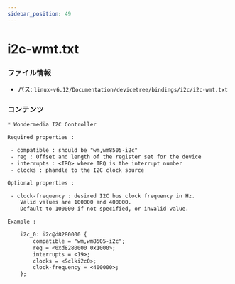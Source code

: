 ```yaml
---
sidebar_position: 49
---
```

# i2c-wmt.txt

### ファイル情報

- パス: `linux-v6.12/Documentation/devicetree/bindings/i2c/i2c-wmt.txt`

### コンテンツ

```txt
* Wondermedia I2C Controller

Required properties :

 - compatible : should be "wm,wm8505-i2c"
 - reg : Offset and length of the register set for the device
 - interrupts : <IRQ> where IRQ is the interrupt number
 - clocks : phandle to the I2C clock source

Optional properties :

 - clock-frequency : desired I2C bus clock frequency in Hz.
	Valid values are 100000 and 400000.
	Default to 100000 if not specified, or invalid value.

Example :

	i2c_0: i2c@d8280000 {
		compatible = "wm,wm8505-i2c";
		reg = <0xd8280000 0x1000>;
		interrupts = <19>;
		clocks = <&clki2c0>;
		clock-frequency = <400000>;
	};

```
